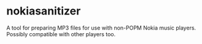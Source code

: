nokiasanitizer
==============

A tool for preparing MP3 files for use with non-POPM Nokia music players. Possibly compatible with other players too.
